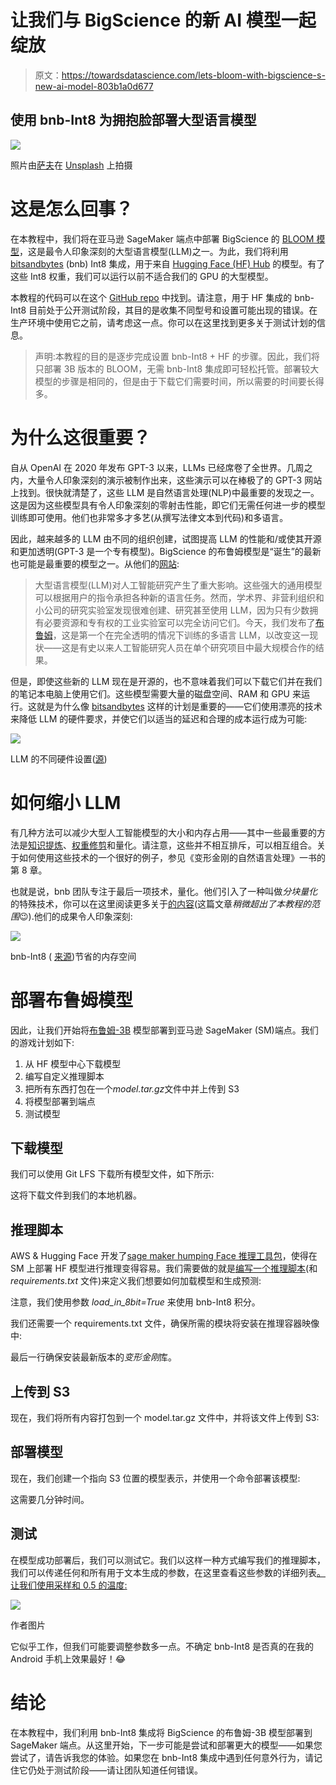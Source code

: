 # 让我们与 BigScience 的新 AI 模型一起绽放

> 原文：<https://towardsdatascience.com/lets-bloom-with-bigscience-s-new-ai-model-803b1a0d677>

## 使用 bnb-Int8 为拥抱脸部署大型语言模型

![](img/cd2e128fbfb380a7063b401c203165c2.png)

照片由[萨夫](https://unsplash.com/@saffu?utm_source=medium&utm_medium=referral)在 [Unsplash](https://unsplash.com?utm_source=medium&utm_medium=referral) 上拍摄

# 这是怎么回事？

在本教程中，我们将在亚马逊 SageMaker 端点中部署 BigScience 的 [BLOOM 模型](https://bigscience.huggingface.co/blog/bloom)，这是最令人印象深刻的大型语言模型(LLM)之一。为此，我们将利用 [bitsandbytes](https://github.com/TimDettmers/bitsandbytes) (bnb) Int8 集成，用于来自 [Hugging Face (HF) Hub](https://huggingface.co/models) 的模型。有了这些 Int8 权重，我们可以运行以前不适合我们的 GPU 的大型模型。

本教程的代码可以在这个 [GitHub repo](https://github.com/marshmellow77/sm-bnb-transformers) 中找到。请注意，用于 HF 集成的 bnb-Int8 目前处于公开测试阶段，其目的是收集不同型号和设置可能出现的错误。在生产环境中使用它之前，请考虑这一点。你可以在这里找到更多关于测试计划的信息。

> 声明:本教程的目的是逐步完成设置 bnb-Int8 + HF 的步骤。因此，我们将只部署 3B 版本的 BLOOM，无需 bnb-Int8 集成即可轻松托管。部署较大模型的步骤是相同的，但是由于下载它们需要时间，所以需要的时间要长得多。

# 为什么这很重要？

自从 OpenAI 在 2020 年发布 GPT-3 以来，LLMs 已经席卷了全世界。几周之内，大量令人印象深刻的演示被制作出来，这些演示可以在棒极了的 GPT-3 网站上找到。很快就清楚了，这些 LLM 是自然语言处理(NLP)中最重要的发现之一。这是因为这些模型具有令人印象深刻的零射击性能，即它们无需任何进一步的模型训练即可使用。他们也非常多才多艺(从撰写法律文本到代码)和多语言。

因此，越来越多的 LLM 由不同的组织创建，试图提高 LLM 的性能和/或使其开源和更加透明(GPT-3 是一个专有模型)。BigScience 的布鲁姆模型是“诞生”的最新也可能是最重要的模型之一。从他们的[网站](https://bigscience.huggingface.co/blog/bloom):

> 大型语言模型(LLM)对人工智能研究产生了重大影响。这些强大的通用模型可以根据用户的指令承担各种新的语言任务。然而，学术界、非营利组织和小公司的研究实验室发现很难创建、研究甚至使用 LLM，因为只有少数拥有必要资源和专有权的工业实验室可以完全访问它们。今天，我们发布了[布鲁姆](https://huggingface.co/bigscience/bloom)，这是第一个在完全透明的情况下训练的多语言 LLM，以改变这一现状——这是有史以来人工智能研究人员在单个研究项目中最大规模合作的结果。

但是，即使这些新的 LLM 现在是开源的，也不意味着我们可以下载它们并在我们的笔记本电脑上使用它们。这些模型需要大量的磁盘空间、RAM 和 GPU 来运行。这就是为什么像 [bitsandbytes](https://github.com/TimDettmers/bitsandbytes) 这样的计划是重要的——它们使用漂亮的技术来降低 LLM 的硬件要求，并使它们以适当的延迟和合理的成本运行成为可能:

![](img/4c76e6ec123e9037dbbd0261f666decd.png)

LLM 的不同硬件设置([源](https://docs.google.com/document/d/1JxSo4lQgMDBdnd19VBEoaG-mMfQupQ3XvOrgmRAVtpU/edit))

# 如何缩小 LLM

有几种方法可以减少大型人工智能模型的大小和内存占用——其中一些最重要的方法是[知识提炼](https://neptune.ai/blog/knowledge-distillation)、[权重修剪](https://wandb.ai/authors/pruning/reports/Plunging-into-Model-Pruning-in-Deep-Learning--VmlldzoxMzcyMDg)和量化。请注意，这些并不相互排斥，可以相互组合。关于如何使用这些技术的一个很好的例子，参见《变形金刚的自然语言处理》一书的第 8 章。

也就是说，bnb 团队专注于最后一项技术，量化。他们引入了一种叫做*分块量化*的特殊技术，你可以在这里阅读更多关于[的内容](https://arxiv.org/pdf/2110.02861.pdf)(这篇文章*稍微超出了本教程的范围*😉).他们的成果令人印象深刻:

![](img/d78cc3972d838fbd5904ba7490dc4ec5.png)

bnb-Int8 ( [来源](https://colab.research.google.com/drive/1qOjXfQIAULfKvZqwCen8-MoWKGdSatZ4))节省的内存空间

# 部署布鲁姆模型

因此，让我们开始将[布鲁姆-3B](https://huggingface.co/bigscience/bloom-3b) 模型部署到亚马逊 SageMaker (SM)端点。我们的游戏计划如下:

1.  从 HF 模型中心下载模型
2.  编写自定义推理脚本
3.  把所有东西打包在一个*model.tar.gz*文件中并上传到 S3
4.  将模型部署到端点
5.  测试模型

## 下载模型

我们可以使用 Git LFS 下载所有模型文件，如下所示:

这将下载文件到我们的本地机器。

## 推理脚本

AWS & Hugging Face 开发了[sage maker humping Face 推理工具包](https://github.com/aws/sagemaker-huggingface-inference-toolkit)，使得在 SM 上部署 HF 模型进行推理变得容易。我们需要做的就是[编写一个推理脚本](https://github.com/aws/sagemaker-huggingface-inference-toolkit#-user-defined-codemodules)(和 *requirements.txt* 文件)来定义我们想要如何加载模型和生成预测:

注意，我们使用参数 *load_in_8bit=True* 来使用 bnb-Int8 积分。

我们还需要一个 requirements.txt 文件，确保所需的模块将安装在推理容器映像中:

最后一行确保安装最新版本的*变形金刚*库。

## 上传到 S3

现在，我们将所有内容打包到一个 model.tar.gz 文件中，并将该文件上传到 S3:

## 部署模型

现在，我们创建一个指向 S3 位置的模型表示，并使用一个命令部署该模型:

这需要几分钟时间。

## 测试

在模型成功部署后，我们可以测试它。我们以这样一种方式编写我们的推理脚本，我们可以传递任何和所有用于文本生成的参数，在这里查看这些参数的详细列表[。让我们使用采样和 0.5 的温度:](https://huggingface.co/docs/transformers/v4.18.0/en/main_classes/text_generation#generation)

![](img/12d5516c7230b783f97761b02ab17055.png)

作者图片

它似乎工作，但我们可能要调整参数多一点。不确定 bnb-Int8 是否真的在我的 Android 手机上效果最好！😂

# 结论

在本教程中，我们利用 bnb-Int8 集成将 BigScience 的布鲁姆-3B 模型部署到 SageMaker 端点。从这里开始，下一步可能是尝试和部署更大的模型——如果您尝试了，请告诉我您的体验。如果您在 bnb-Int8 集成中遇到任何意外行为，请记住它仍处于测试阶段——请让团队知道任何错误。
